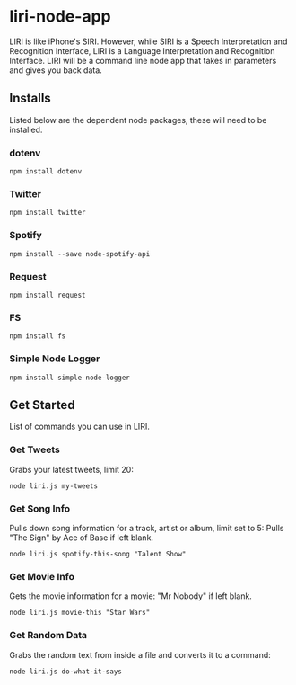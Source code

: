 # liri-node-app

LIRI is like iPhone's SIRI. However, while SIRI is a Speech Interpretation and Recognition Interface, LIRI is a Language Interpretation and Recognition Interface. LIRI will be a command line node app that takes in parameters and gives you back data.
## Installs

Listed below are the dependent node packages, these will need to be installed.

### dotenv
`npm install dotenv`

### Twitter

`npm install twitter`

### Spotify

`npm install --save node-spotify-api`

### Request

`npm install request`

### FS

`npm install fs`

### Simple Node Logger

`npm install simple-node-logger`

## Get Started

List of commands you can use in LIRI.

### Get Tweets

Grabs your latest tweets, limit 20:

`node liri.js my-tweets`

### Get Song Info

Pulls down song information for a track, artist or album, limit set to 5:
Pulls "The Sign" by Ace of Base if left blank.

`node liri.js spotify-this-song "Talent Show"`

### Get Movie Info

Gets the movie information for a movie:
"Mr Nobody" if left blank.

`node liri.js movie-this "Star Wars"`

### Get Random Data

Grabs the random text from inside a file and converts it to a command:

`node liri.js do-what-it-says`
